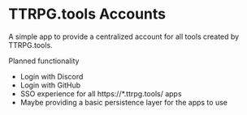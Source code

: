 # TTRPG.tools Accounts

A simple app to provide a centralized account for all tools created by TTRPG.tools.

Planned functionality

- Login with Discord
- Login with GitHub
- SSO experience for all https://*.ttrpg.tools/ apps
- Maybe providing a basic persistence layer for the apps to use
